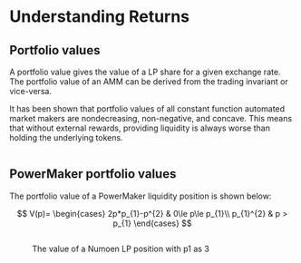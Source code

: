 # Understanding Returns

## Portfolio values

A portfolio value gives the value of a LP share for a given exchange rate. The portfolio value of an AMM can be derived from the trading invariant or vice-versa.

It has been shown that portfolio values of all constant function automated market makers are nondecreasing, non-negative, and concave. This means that without external rewards, providing liquidity is always worse than holding the underlying tokens.

<figure><img src="../.gitbook/assets/Uniswap V2 Porfolio Value (2).png" alt=""><figcaption></figcaption></figure>



## PowerMaker portfolio values

The portfolio value of a PowerMaker liquidity position is shown below:

$$
V(p)=
    \begin{cases}
        2p*p_{1}-p^{2} & 0\le p\le p_{1}\\
        p_{1}^{2} & p > p_{1}
    \end{cases}
$$

<figure><img src="../.gitbook/assets/Numoen Core Portfolio Value.png" alt=""><figcaption><p>The value of a Numoen LP position with p1 as 3</p></figcaption></figure>

<figure><img src="../.gitbook/assets/Numoen Position Values (1).png" alt=""><figcaption></figcaption></figure>

